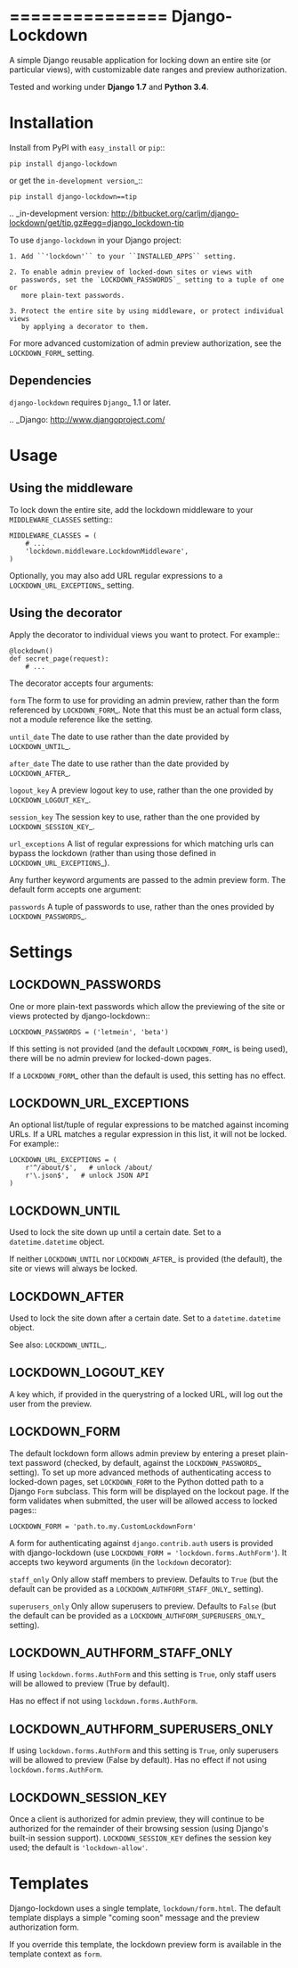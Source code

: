 ===============
Django-Lockdown
===============

A simple Django reusable application for locking down an entire site
(or particular views), with customizable date ranges and preview authorization.

Tested and working under **Django 1.7** and **Python 3.4**.

Installation
============

Install from PyPI with ``easy_install`` or ``pip``::

    pip install django-lockdown

or get the `in-development version`_::

    pip install django-lockdown==tip

.. _in-development version: http://bitbucket.org/carljm/django-lockdown/get/tip.gz#egg=django_lockdown-tip

To use ``django-lockdown`` in your Django project:

    1. Add ``'lockdown'`` to your ``INSTALLED_APPS`` setting.

    2. To enable admin preview of locked-down sites or views with
       passwords, set the `LOCKDOWN_PASSWORDS`_ setting to a tuple of one or
       more plain-text passwords.

    3. Protect the entire site by using middleware, or protect individual views
       by applying a decorator to them.
       
For more advanced customization of admin preview authorization, see
the `LOCKDOWN_FORM`_ setting.

Dependencies
------------

``django-lockdown`` requires `Django`_ 1.1 or later.

.. _Django: http://www.djangoproject.com/

Usage
=====

Using the middleware
--------------------

To lock down the entire site, add the lockdown middleware to your
``MIDDLEWARE_CLASSES`` setting::

    MIDDLEWARE_CLASSES = (
        # ...
        'lockdown.middleware.LockdownMiddleware',
    )
    
Optionally, you may also add URL regular expressions to a
`LOCKDOWN_URL_EXCEPTIONS`_ setting.

Using the decorator
-------------------

Apply the decorator to individual views you want to protect. For example::

    @lockdown()
    def secret_page(request):
        # ...

The decorator accepts four arguments:

``form``
  The form to use for providing an admin preview, rather than the form
  referenced by `LOCKDOWN_FORM`_. Note that this must be an actual form class,
  not a module reference like the setting.

``until_date``
  The date to use rather than the date provided by `LOCKDOWN_UNTIL`_.

``after_date``
  The date to use rather than the date provided by `LOCKDOWN_AFTER`_.

``logout_key``
  A preview logout key to use, rather than the one provided by
  `LOCKDOWN_LOGOUT_KEY`_.

``session_key``
  The session key to use, rather than the one provided by
  `LOCKDOWN_SESSION_KEY`_.
 
``url_exceptions``
  A list of regular expressions for which matching urls can bypass the lockdown
  (rather than using those defined in `LOCKDOWN_URL_EXCEPTIONS`_).

Any further keyword arguments are passed to the admin preview form. The default
form accepts one argument:

``passwords``
  A tuple of passwords to use, rather than the ones provided by
  `LOCKDOWN_PASSWORDS`_.


Settings
========

LOCKDOWN_PASSWORDS
------------------

One or more plain-text passwords which allow the previewing of the site or
views protected by django-lockdown::

    LOCKDOWN_PASSWORDS = ('letmein', 'beta')

If this setting is not provided (and the default `LOCKDOWN_FORM`_ is being
used), there will be no admin preview for locked-down pages.

If a `LOCKDOWN_FORM`_ other than the default is used, this setting has no
effect.

LOCKDOWN_URL_EXCEPTIONS
-----------------------

An optional list/tuple of regular expressions to be matched against incoming
URLs. If a URL matches a regular expression in this list, it will not be
locked. For example::

    LOCKDOWN_URL_EXCEPTIONS = (
        r'^/about/$',   # unlock /about/
        r'\.json$',   # unlock JSON API
    )

LOCKDOWN_UNTIL
--------------

Used to lock the site down up until a certain date. Set to a
``datetime.datetime`` object.

If neither ``LOCKDOWN_UNTIL`` nor `LOCKDOWN_AFTER`_ is provided (the default),
the site or views will always be locked.

LOCKDOWN_AFTER
--------------

Used to lock the site down after a certain date. Set to a ``datetime.datetime``
object.

See also: `LOCKDOWN_UNTIL`_.

LOCKDOWN_LOGOUT_KEY
-------------------

A key which, if provided in the querystring of a locked URL, will log out the
user from the preview. 

LOCKDOWN_FORM
-------------

The default lockdown form allows admin preview by entering a preset
plain-text password (checked, by default, against the `LOCKDOWN_PASSWORDS`_
setting). To set up more advanced methods of authenticating access to
locked-down pages, set ``LOCKDOWN_FORM`` to the Python dotted path to a Django
``Form`` subclass. This form will be displayed on the lockout page. If the form
validates when submitted, the user will be allowed access to locked pages::

    LOCKDOWN_FORM = 'path.to.my.CustomLockdownForm'
    
A form for authenticating against ``django.contrib.auth`` users is provided
with django-lockdown (use ``LOCKDOWN_FORM = 'lockdown.forms.AuthForm'``). It
accepts two keyword arguments (in the ``lockdown`` decorator):

``staff_only``
  Only allow staff members to preview. Defaults to ``True`` (but the default
  can be provided as a `LOCKDOWN_AUTHFORM_STAFF_ONLY`_ setting).

``superusers_only``
  Only allow superusers to preview. Defaults to ``False`` (but the default
  can be provided as a `LOCKDOWN_AUTHFORM_SUPERUSERS_ONLY`_ setting).

LOCKDOWN_AUTHFORM_STAFF_ONLY
----------------------------

If using ``lockdown.forms.AuthForm`` and this setting is ``True``, only staff
users will be allowed to preview (True by default).

Has no effect if not using ``lockdown.forms.AuthForm``.

LOCKDOWN_AUTHFORM_SUPERUSERS_ONLY
---------------------------------

If using ``lockdown.forms.AuthForm`` and this setting is ``True``, only
superusers will be allowed to preview (False by default). Has no effect if not
using ``lockdown.forms.AuthForm``.

LOCKDOWN_SESSION_KEY
--------------------

Once a client is authorized for admin preview, they will continue to
be authorized for the remainder of their browsing session (using
Django's built-in session support). ``LOCKDOWN_SESSION_KEY`` defines
the session key used; the default is ``'lockdown-allow'``.


Templates
=========

Django-lockdown uses a single template, ``lockdown/form.html``. The
default template displays a simple "coming soon" message and the
preview authorization form.

If you override this template, the lockdown preview form is available
in the template context as ``form``.
